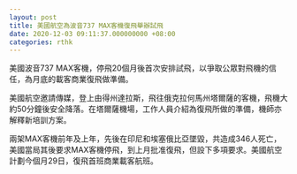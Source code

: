 ```yaml
---
layout: post
title: 美國航空為波音737 MAX客機復飛舉辦試飛
date: 2020-12-03 09:11:37.000000000 +08:00
categories: rthk
---
```


美國波音737 MAX客機，停飛20個月後首次安排試飛，以爭取公眾對飛機的信任，為月底的載客商業復飛做準備。

美國航空邀請傳媒，登上由得州達拉斯，飛往俄克拉何馬州塔爾薩的客機，飛機大約50分鐘後安全降落。在塔爾薩機場，工作人員介紹為復飛所做的準備，機師亦解釋新培訓方案。

兩架MAX客機前年及上年，先後在印尼和埃塞俄比亞墜毀，共造成346人死亡，美國當局其後要求MAX客機停飛，到上月批准復飛，但設下多項要求。美國航空計劃今個月29日，復飛首班商業載客航班。
